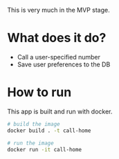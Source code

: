 This is very much in the MVP stage.

# What does it do?

- Call a user-specified number
- Save user preferences to the DB

# How to run

This app is built and run with docker.

```sh
# build the image
docker build . -t call-home

# run the image
docker run -it call-home
```
